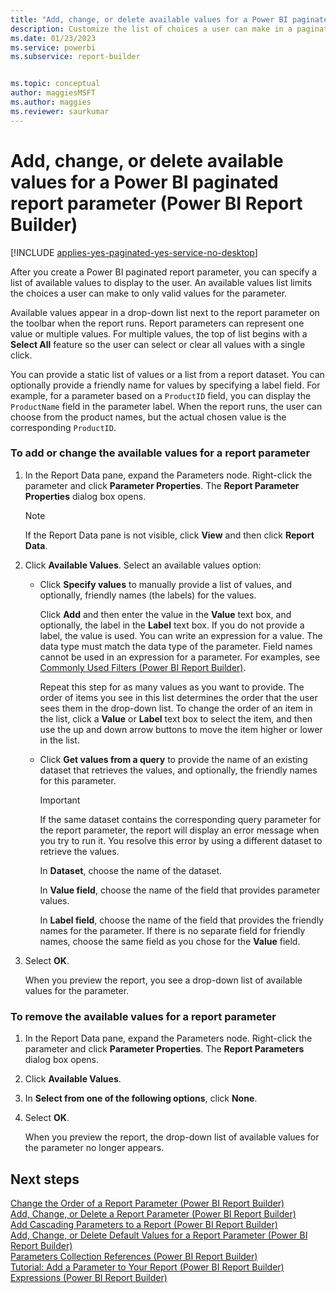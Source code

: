 ```yaml
---
title: "Add, change, or delete available values for a Power BI paginated report parameter | Microsoft Docs"
description: Customize the list of choices a user can make in a paginated report for a parameter in Report Builder by specifying a list of available values to display to the user.
ms.date: 01/23/2023
ms.service: powerbi
ms.subservice: report-builder


ms.topic: conceptual
author: maggiesMSFT
ms.author: maggies
ms.reviewer: saurkumar
---
```

# Add, change, or delete available values for a Power BI paginated report parameter (Power BI Report Builder)

[!INCLUDE [applies-yes-paginated-yes-service-no-desktop](../../includes/applies-yes-paginated-yes-service-no-desktop.md)]

  After you create a Power BI paginated report parameter, you can specify a list of available values to display to the user. An available values list limits the choices a user can make to only valid values for the parameter.  
  
 Available values appear in a drop-down list next to the report parameter on the toolbar when the report runs. Report parameters can represent one value or multiple values. For multiple values, the top of list begins with a **Select All** feature so the user can select or clear all values with a single click.  
  
 You can provide a static list of values or a list from a report dataset. You can optionally provide a friendly name for values by specifying a label field. For example, for a parameter based on a `ProductID` field, you can display the `ProductName` field in the parameter label. When the report runs, the user can choose from the product names, but the actual chosen value is the corresponding `ProductID`.  
    
### To add or change the available values for a report parameter  
  
1.  In the Report Data pane, expand the Parameters node. Right-click the parameter and click **Parameter Properties**. The **Report Parameter Properties** dialog box opens.  
  
    > [!NOTE]  
    >  If the Report Data pane is not visible, click **View** and then click **Report Data**.  
  
2.  Click **Available Values**. Select an available values option:  
  
    -   Click **Specify values** to manually provide a list of values, and optionally, friendly names (the labels) for the values.  
  
         Click **Add** and then enter the value in the **Value** text box, and optionally, the label in the **Label** text box. If you do not provide a label, the value is used. You can write an expression for a value. The data type must match the data type of the parameter. Field names cannot be used in an expression for a parameter. For examples, see [Commonly Used Filters &#40;Power BI Report Builder&#41;](/sql/reporting-services/report-design/commonly-used-filters-report-builder-and-ssrs).  
  
         Repeat this step for as many values as you want to provide. The order of items you see in this list determines the order that the user sees them in the drop-down list. To change the order of an item in the list, click a **Value** or **Label** text box to select the item, and then use the up and down arrow buttons to move the item higher or lower in the list.  
  
    -   Click **Get values from a query** to provide the name of an existing dataset that retrieves the values, and optionally, the friendly names for this parameter.  
  
        > [!IMPORTANT]  
        >  If the same dataset contains the corresponding query parameter for the report parameter, the report will display an error message when you try to run it. You resolve this error by using a different dataset to retrieve the values.  
  
         In **Dataset**, choose the name of the dataset.  
  
         In **Value field**, choose the name of the field that provides parameter values.  
  
         In **Label field**, choose the name of the field that provides the friendly names for the parameter. If there is no separate field for friendly names, choose the same field as you chose for the **Value** field.  
  
3.  Select **OK**.
  
     When you preview the report, you see a drop-down list of available values for the parameter.  
  
### To remove the available values for a report parameter  
  
1.  In the Report Data pane, expand the Parameters node. Right-click the parameter and click **Parameter Properties**. The **Report Parameters** dialog box opens.  
  
2.  Click **Available Values**.  
  
3.  In **Select from one of the following options**, click **None**.  
  
4.  Select **OK**.
  
     When you preview the report, the drop-down list of available values for the parameter no longer appears.  
  
## Next steps 
 [Change the Order of a Report Parameter &#40;Power BI Report Builder&#41;](change-the-order-of-a-report-parameter-report-builder-and-ssrs.md)   
 [Add, Change, or Delete a Report Parameter &#40;Power BI Report Builder&#41;](add-change-or-delete-a-report-parameter-report-builder-and-ssrs.md)   
 [Add Cascading Parameters to a Report &#40;Power BI Report Builder&#41;](add-cascading-parameters-to-a-report-report-builder-and-ssrs.md)   
 [Add, Change, or Delete Default Values for a Report Parameter &#40;Power BI Report Builder&#41;](add-change-or-delete-default-values-for-a-report-parameter.md)   
 [Parameters Collection References &#40;Power BI Report Builder&#41;](/sql/reporting-services/report-design/built-in-collections-parameters-collection-references-report-builder)   
 [Tutorial: Add a Parameter to Your Report &#40;Power BI Report Builder&#41;](/sql/reporting-services/tutorial-add-a-parameter-to-your-report-report-builder)   
 [Expressions &#40;Power BI Report Builder&#41;](/sql/reporting-services/report-design/expressions-report-builder-and-ssrs)  
  
  
